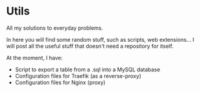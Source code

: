 # Utils
 All my solutions to everyday problems.

In here you will find some random stuff, such as scripts, web extensions...
I will post all the useful stuff that doesn't need a repository for itself.

At the moment, I have: 
- Script to export a table from a .sql into a MySQL database
- Configuration files for Traefik (as a reverse-proxy)
- Configuration files for Nginx (proxy)
